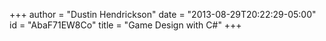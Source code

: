 +++
author = "Dustin Hendrickson"
date = "2013-08-29T20:22:29-05:00"
id = "AbaF71EW8Co"
title = "Game Design with C#"
+++
